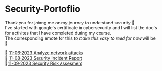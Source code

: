 # Security-Portoflio
Thank you for joinng me on my journey to understand security 🙌<br>
I've started with google's certificate in cybersecurity and I will list the doc's for activites that I have completed during my course. <br>
The corresponding emote for this *to make this easy to read for now* will be 🔵 <br>

🔵 [11-06-2023 Analyze network attacks](https://docs.google.com/document/d/15deiAA9_lNWwwaFCf8-h8CbexCyRlCY2-1yS3mnJjxc/edit?usp=sharing)<br>
🔵 [11-08-2023 Security Incident Report](https://docs.google.com/document/d/1aeQzHq-TIIOOLMbQfezuJFZGlv8c1n8bS5I1gf0lx20/edit?usp=sharing)<br>
🔵[11-09-2023 Security Risk Assesment](https://docs.google.com/document/d/18x9l7LXA68TnoFAmL6Fdawqs-UCG3a5h2rdqrOYxM8Y/edit?usp=sharing)<br>
